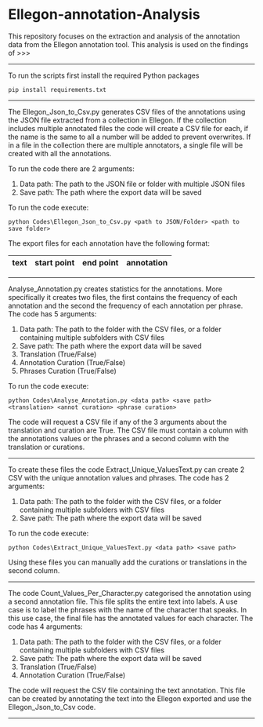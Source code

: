 # Ellegon-annotation-Analysis
This repository focuses on the extraction and analysis of the annotation data from the Ellegon annotation tool.
This analysis is used on the findings of >>>

---

To run the scripts first install the required Python packages
```
pip install requirements.txt
```
---

The Ellegon_Json_to_Csv.py generates CSV files of the annotations using the JSON file extracted from a collection in Ellegon. If the collection includes multiple annotated files the code will create a CSV file for each, if the name is the same to all a number will be added to prevent overwrites. If in a file in the collection there are multiple annotators, a single file will be created with all the annotations. 

To run the code there are 2 arguments:
1. Data path: The path to the JSON file or folder with  multiple JSON files
2. Save path: The path where the export data will be saved

To run the code execute: 

```
python Codes\Ellegon_Json_to_Csv.py <path to JSON/Folder> <path to save folder>
```
The export files for each annotation have the following format:

|text |start point |end point |annotation|
|---|---|---|---|
---

Analyse_Annotation.py creates statistics for the annotations. More specifically it creates two files, the first contains the frequency of each annotation and the second the frequency of each annotation per phrase. 
The code has 5 arguments:
1. Data path: The path to the folder with the CSV files, or a folder containing multiple subfolders with CSV files
2. Save path: The path where the export data will be saved
3. Translation (True/False)
4. Annotation Curation (True/False)
5. Phrases Curation (True/False)

To run the code execute:
```
python Codes\Analyse_Annotation.py <data path> <save path> <translation> <annot curation> <phrase curation>

```

The code will request a CSV file if any of the 3 arguments about the translation and curation are True. The CSV file must contain a column with the annotations values or the phrases and a second column with the translation or curations.

---
To create these files the code Extract_Unique_ValuesText.py can create 2 CSV with the unique annotation values and phrases.
The code has 2 arguments:
1. Data path: The path to the folder with the CSV files, or a folder containing multiple subfolders with CSV files
2. Save path: The path where the export data will be saved

To run the code execute:
```
python Codes\Extract_Unique_ValuesText.py <data path> <save path> 

```

Using these files you can manually add the curations or translations in the second column.

---
The code Count_Values_Per_Character.py categorised the annotation using a second annotation file. This file splits the entire text into labels. A use case is to label the phrases with the name of the character that speaks. In this use case, the final file has the annotated values for each character.
The code has 4 arguments:
1. Data path: The path to the folder with the CSV files, or a folder containing multiple subfolders with CSV files
2. Save path: The path where the export data will be saved
3. Translation (True/False)
4. Annotation Curation (True/False)

The code will request the CSV file containing the text annotation. This file can be created by annotating the text into the Ellegon exported and use the Ellegon_Json_to_Csv code.

---










